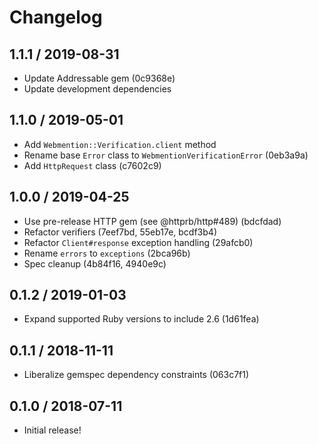 # Changelog

## 1.1.1 / 2019-08-31

- Update Addressable gem (0c9368e)
- Update development dependencies

## 1.1.0 / 2019-05-01

- Add `Webmention::Verification.client` method
- Rename base `Error` class to `WebmentionVerificationError` (0eb3a9a)
- Add `HttpRequest` class (c7602c9)

## 1.0.0 / 2019-04-25

- Use pre-release HTTP gem (see @httprb/http#489) (bdcfdad)
- Refactor verifiers (7eef7bd, 55eb17e, bcdf3b4)
- Refactor `Client#response` exception handling (29afcb0)
- Rename `errors` to `exceptions` (2bca96b)
- Spec cleanup (4b84f16, 4940e9c)

## 0.1.2 / 2019-01-03

- Expand supported Ruby versions to include 2.6 (1d61fea)

## 0.1.1 / 2018-11-11

- Liberalize gemspec dependency constraints (063c7f1)

## 0.1.0 / 2018-07-11

- Initial release!
